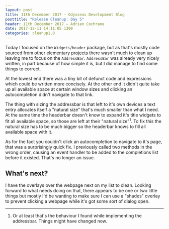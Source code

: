 ```yaml
---
layout: post
title: 11th December 2017 — Odysseus Development Blog
posttitle: "Release Cleanup: Day 5"
header: 11th December 2017 — Adrian Cochrane
date: 2017-12-11 14:11:05 1300
categories: cleanup1.0
---
```


Today I focused on the `Widgets/header` package, but as that's mostly code sourced from [other](https://github.com/elementary/files/blob/master/libwidgets/Chrome/ButtonWithMenu.vala) elementary [projects](https://github.com/elementary/wingpanel/blob/master/lib/Widgets/AutomaticScrollBox.vala) there wasn't much to clean up leaving me to focus on the `AddressBar`. `AddressBar` was already very nicely written, in part because of how simple it is, but I did manage to find some things to correct. 

At the lowest end there was a tiny bit of defunct code and expressions which could be written more concisely. At the other end it didn't quite take up all available space at certain window sizes and clicking an autocompletion didn't navigate to that link. 

The thing with sizing the addressbar is that left to it's own devices a text entry allocates itself a "natural size" that's much smaller than what I need. At the same time the headerbar doesn't know to expand it's title widgets to fit all available space, so those are left at their "natural size"<sup title="Or at least that's the behaviour I found while implementing the addressbar. Things might have changed now.">1</sup>. To fix this the natural size has to be much bigger so the headerbar knows to fill all available space with it. 

As for the fact you couldn't click an autocompletion to navigate to it's page, that was a surprisingly quick fix. I previously called two methods in the wrong order, causing an event handler to be added to the completions list before it existed. That's no longer an issue.

## What's next?
I have the overlays over the webpage next on my list to clean. Looking forward to what needs doing on that, there appears to be one or two little things but mostly I'd be wanting to make sure I can use a "shades" overlay to prevent clicking a webpage while it's got some sort of dialog open. 

---

1. Or at least that's the behaviour I found while implementing the addressbar. Things might have changed now.
